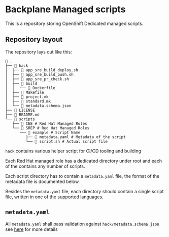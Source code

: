 # Backplane Managed scripts

This is a repository storing OpenShift Dedicated managed scripts.

## Repository layout

The repository lays out like this:

```text
 .
├──  hack
│  ├──  app_sre_build_deploy.sh
│  ├──  app_sre_build_push.sh
│  ├──  app_sre_pr_check.sh
│  ├──  build
│  │  └──  Dockerfile
│  ├──  Makefile
│  ├──  project.mk
│  ├──  standard.mk
│  └──  metadata.schema.json
├──  LICENSE
├──  README.md
└──  scripts
   ├──  CEE # Red Hat Managed Roles
   └──  SREP # Red Hat Managed Roles
      └──  example # Script Name
         ├──  metadata.yaml # Metadata of the script
         └──  script.sh # Actual script file
```

`hack` contains various helper script for CI/CD tooling and building

Each Red Hat managed role has a dedicated directory under root and each of the contains any number
of scripts.

Each script directory has to contain a `metadata.yaml` file, the format of the metadata file is
documented below.

Besides the `metadata.yaml` file, each directory should contain a single script file, written in one of
the supported languages.

## `metadata.yaml`

All `metadata.yaml` shall pass validation against `hack/metadata.schema.json` see [here](https://json-schema.org/) for more details



